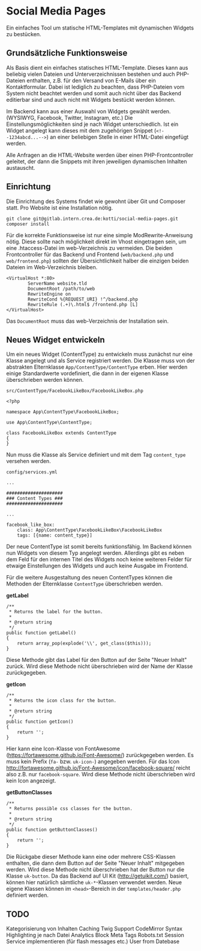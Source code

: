 Social Media Pages
==================

Ein einfaches Tool um statische HTML-Templates mit dynamischen Widgets zu bestücken.

Grundsätzliche Funktionsweise
-----------------------------

Als Basis dient ein einfaches statisches HTML-Template. Dieses kann aus beliebig vielen Dateien und Unterverzeichnissen bestehen und auch PHP-Dateien enthalten, z.B. für den Versand von E-Mails über ein Kontaktformular.
Dabei ist lediglich zu beachten, dass PHP-Dateien vom System nicht beachtet werden und somit auch nicht über das Backend editierbar sind und auch nicht mit Widgets bestückt werden können.

Im Backend kann aus einer Auswahl von Widgets gewählt werden. (WYSIWYG, Facebook, Twitter, Instagram, etc.)
Die Einstellungsmöglichkeiten sind je nach Widget unterschiedlich. Ist ein Widget angelegt kann dieses mit dem zugehörigen Snippet (`<!--1234abcd...-->`) an einer beliebigen Stelle in einer HTML-Datei eingefügt werden.

Alle Anfragen an die HTML-Website werden über einen PHP-Frontcontroller geleitet, der dann die Snippets mit ihren jeweiligen dynamischen Inhalten austauscht.

Einrichtung
-----------

Die Einrichtung des Systems findet wie gewohnt über Git und Composer statt. Pro Website ist eine Installation nötig.
    
    git clone git@gitlab.intern.crea.de:kotti/social-media-pages.git
    composer install

Für die korrekte Funktionsweise ist nur eine simple ModRewrite-Anweisung nötig. Diese sollte nach möglichkeit direkt im Vhost eingetragen sein, um eine .htaccess-Datei im web-Verzeichnis zu vermeiden.
Die beiden Frontcontroller für das Backend und Frontend (`web/backend.php` und `web/frontend.php`) sollten der Übersichtlichkeit halber die einzigen beiden Dateien im Web-Verzeichnis bleiben.

    <VirtualHost *:80>
            ServerName website.tld
            DocumentRoot /path/to/web
            RewriteEngine on
            RewriteCond %{REQUEST_URI} !^/backend.php
            RewriteRule (.+)\.html$ /frontend.php [L]
    </VirtualHost>

Das `DocumentRoot` muss das web-Verzeichnis der Installation sein.

Neues Widget entwickeln
-------------------------

Um ein neues Widget (ContentType) zu entwickeln muss zunächst nur eine Klasse angelegt und als Service registriert werden.
Die Klasse muss von der abstrakten Elternklasse `App/ContentType/ContentType` erben. Hier werden einige Standardwerte vordefiniert, die dann in der eigenen Klasse überschrieben werden können.

`src/ContentType/FacebookLikeBox/FacebookLikeBox.php`

    <?php
    
    namespace App\ContentType\FacebookLikeBox;
    
    use App\ContentType\ContentType;
    
    class FacebookLikeBox extends ContentType
    {
    }

Nun muss die Klasse als Service definiert und mit dem Tag `content_type` versehen werden.

`config/services.yml`

    ...
    
    #####################
    ### Content Types ###
    #####################
    
    ...
    
    facebook_like_box:
        class: App\ContentType\FacebookLikeBox\FacebookLikeBox
        tags: [{name: content_type}]

Der neue ContentType ist somit bereits funktionsfähig. Im Backend können nun Widgets von diesem Typ angelegt werden.
Allerdings gibt es neben dem Feld für den internen Titel des Widgets noch keine weiteren Felder für etwaige Einstellungen des Widgets und auch keine Ausgabe im Frontend.

Für die weitere Ausgestaltung des neuen ContentTypes können die Methoden der Elternklasse `ContentType` überschrieben werden.

**getLabel**
    
    /**
     * Returns the label for the button.
     *
     * @return string
     */
    public function getLabel()
    {
        return array_pop(explode('\\', get_class($this)));
    }

Diese Methode gibt das Label für den Button auf der Seite "Neuer Inhalt" zurück. Wird diese Methode nicht überschrieben wird der Name der Klasse zurückgegeben.

**getIcon**

    /**
     * Returns the icon class for the button.
     *
     * @return string
     */
    public function getIcon()
    {
        return '';
    }

Hier kann eine Icon-Klasse von FontAwesome (https://fortawesome.github.io/Font-Awesome/) zurückgegeben werden. Es muss kein Prefix (`fa-` bzw. `uk-icon-`) angegeben werden.
Für das Icon http://fortawesome.github.io/Font-Awesome/icon/facebook-square/ reicht also z.B. nur `facebook-square`. Wird diese Methode nicht überschrieben wird kein Icon angezeigt.

**getButtonClasses**

    /**
     * Returns possible css classes for the button.
     *
     * @return string
     */
    public function getButtonClasses()
    {
        return '';
    }
    
Die Rückgabe dieser Methode kann eine oder mehrere CSS-Klassen enthalten, die dann dem Button auf der Seite "Neuer Inhalt" mitgegeben werden.
Wird diese Methode nicht überschrieben hat der Button nur die Klasse `uk-button`.
Da das Backend auf UI Kit (http://getuikit.com/) basiert, können hier natürlich sämtliche `uk-*`-Klassen verwendet werden.
Neue eigene Klassen können im `<head>`-Bereich in der `templates/header.php` definiert werden.


TODO
----

Kategorisierung von Inhalten
Caching
Twig Support
CodeMirror Syntax Highlighting je nach Datei
Analytics Block
Meta Tags
Robots.txt
Session Service implementieren (für flash messages etc.)
User from Datebase